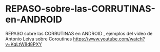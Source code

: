 # REPASO-sobre-las-CORRUTINAS-en-ANDROID
REPASO sobre las CORRUTINAS en ANDROID , ejemplos del vídeo de Antonio Leiva sobre Coroutines https://www.youtube.com/watch?v=KqLtW8d8PXY
